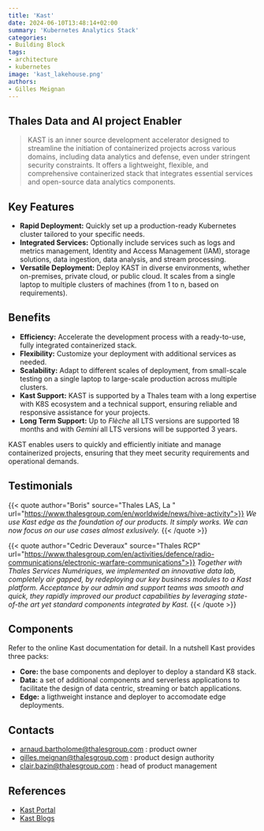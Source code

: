 ```yaml
---
title: 'Kast'
date: 2024-06-10T13:48:14+02:00
summary: 'Kubernetes Analytics Stack'
categories: 
- Building Block
tags:
- architecture
- kubernetes
image: 'kast_lakehouse.png'
authors:
- Gilles Meignan
---
```


## Thales Data and AI project Enabler

  > KAST is an inner source development accelerator designed to streamline the initiation of containerized projects across various domains, including data analytics and defense, even under stringent security constraints. It offers a lightweight, flexible, and comprehensive containerized stack that integrates essential services and open-source data analytics components.

## Key Features

  - **Rapid Deployment:** Quickly set up a production-ready Kubernetes cluster tailored to your specific needs.
  - **Integrated Services:** Optionally include services such as logs and metrics management, Identity and Access Management (IAM), storage solutions, data ingestion, data analysis, and stream processing.
  - **Versatile Deployment:** Deploy KAST in diverse environments, whether on-premises, private cloud, or public cloud. It scales from a single laptop to multiple clusters of machines (from 1 to n, based on requirements).

## Benefits

  - **Efficiency:** Accelerate the development process with a ready-to-use, fully integrated containerized stack.
  - **Flexibility:** Customize your deployment with additional services as needed.
  - **Scalability:** Adapt to different scales of deployment, from small-scale testing on a single laptop to large-scale production across multiple clusters.
  - **Kast Support:** KAST is supported by a Thales team with a long expertise with K8S ecosystem and a technical support, ensuring reliable and responsive assistance for your projects.
  - **Long Term Support:** Up to *Flèche* all LTS versions are supported 18 months and with *Gemini* all LTS versions will be supported 3 years.

  KAST enables users to quickly and efficiently initiate and manage containerized projects, 
  ensuring that they meet security requirements and operational demands.

## Testimonials


{{< quote author="Boris" source="Thales LAS, La " url="https://www.thalesgroup.com/en/worldwide/news/hive-activity">}}
*We use Kast edge as the foundation of our products. It simply works. We can now focus on our use cases almost exlusively.* 
{{< /quote >}}

{{< quote author="Cedric Deveraux" source="Thales RCP" url="https://www.thalesgroup.com/en/activities/defence/radio-communications/electronic-warfare-communications">}}
*Together with Thales Services Numériques, we implemented an innovative data lab, completely air gapped, 
by redeploying our key business modules to a Kast platform. 
Acceptance by our admin and support teams was smooth and quick, they rapidly improved our
product capabilities by leveraging state-of-the art yet standard components integrated by Kast.* 
{{< /quote >}}


## Components

  Refer to the online Kast documentation for detail. In a nutshell Kast provides three packs: 

  - **Core:** the base components and deployer to deploy a standard K8 stack. 
  - **Data:** a set of additional components and serverless applications to facilitate the design of data centric, streaming or batch applications.
  - **Edge:** a ligthweight instance and deployer to accomodate edge deployments. 

## Contacts

- arnaud.bartholome@thalesgroup.com : product owner
- gilles.meignan@thalesgroup.com : product design authority
- clair.bazin@thalesgroup.com : head of product management

## References

- [Kast Portal](https://kast-portal.dpsc-thales.fr/)
- [Kast Blogs](https://kast-portal.dpsc-thales.fr/static/files/kast-documentation/snapshot/SNAPSHOT/blog/index.html)




